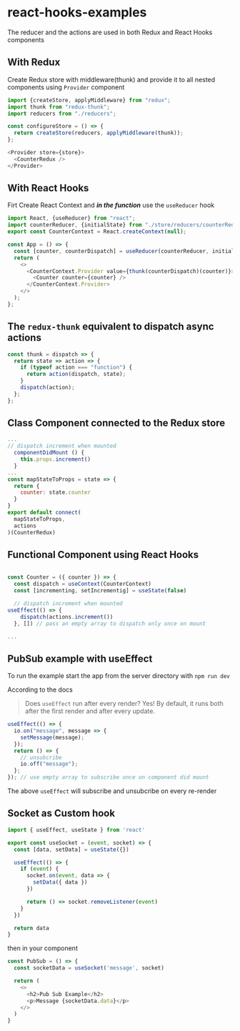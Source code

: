 # react-hooks-examples

The reducer and the actions are used in both Redux and React Hooks components

## With Redux

Create Redux store with middleware(thunk) and provide it to all nested components using `Provider` component

```js
import {createStore, applyMiddleware} from "redux";
import thunk from "redux-thunk";
import reducers from "./reducers";

const configureStore = () => {
  return createStore(reducers, applyMiddleware(thunk));
};
```

```js
<Provider store={store}>
  <CounterRedux />
</Provider>
```

## With React Hooks

Firt Create React Context and **_in the function_** use the `useReducer` hook

```js
import React, {useReducer} from "react";
import counterReducer, {initialState} from "./store/reducers/counterReducer";
export const CounterContext = React.createContext(null);

const App = () => {
  const [counter, counterDispatch] = useReducer(counterReducer, initialState);
  return (
    <>
      <CounterContext.Provider value={thunk(counterDispatch)(counter)}>
        <Counter counter={counter} />
      </CounterContext.Provider>
    </>
  );
};
```

## The `redux-thunk` equivalent to dispatch async actions

```js
const thunk = dispatch => {
  return state => action => {
    if (typeof action === "function") {
      return action(dispatch, state);
    }
    dispatch(action);
  };
};
```

## Class Component connected to the Redux store

```js
...
// dispatch increment when mounted
  componentDidMount () {
    this.props.increment()
  }
...
const mapStateToProps = state => {
  return {
    counter: state.counter
  }
}
export default connect(
  mapStateToProps,
  actions
)(CounterRedux)
```

## Functional Component using React Hooks

```js

const Counter = ({ counter }) => {
  const dispatch = useContext(CounterContext)
  const [incrementing, setIncrementig] = useState(false)

  // dispatch increment when mounted
useEffect(() => {
    dispatch(actions.increment())
  }, []) // pass an empty array to dispatch only once on mount

...

```

## PubSub example with useEffect

To run the example start the app from the server directory with `npm run dev`

According to the docs

> Does `useEffect` run after every render? Yes! By default, it runs both after the first render and after every update.

```js
useEffect(() => {
  io.on("message", message => {
    setMessage(message);
  });
  return () => {
    // unsubcribe
    io.off("message");
  };
}); // use empty array to subscribe once on component did mount
```

The above `useEffect` will subscribe and unsubcribe on every re-render


## Socket as Custom hook
```js
import { useEffect, useState } from 'react'

export const useSocket = (event, socket) => {
  const [data, setData] = useState({})

  useEffect(() => {
    if (event) {
      socket.on(event, data => {
        setData({ data })
      })

      return () => socket.removeListener(event)
    }
  })

  return data
}

```

then in your component

```js
const PubSub = () => {
  const socketData = useSocket('message', socket)

  return (
    <>
      <h2>Pub Sub Example</h2>
      <p>Message {socketData.data}</p>
    </>
  )
}
```

